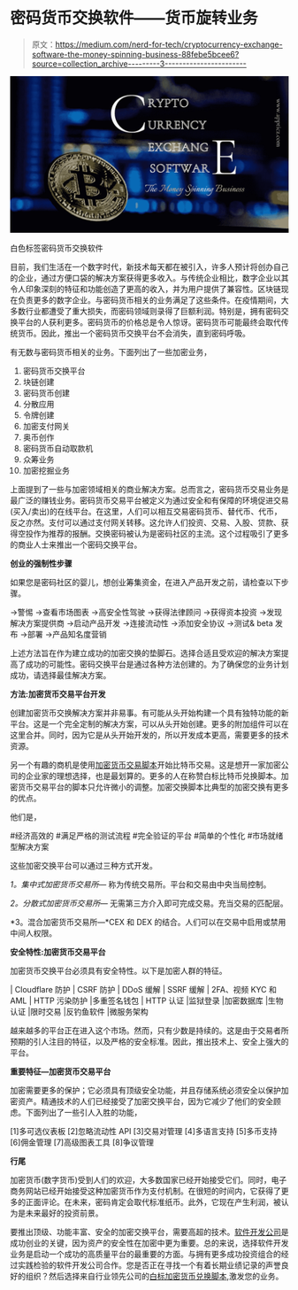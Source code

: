 # 密码货币交换软件——货币旋转业务

> 原文：<https://medium.com/nerd-for-tech/cryptocurrency-exchange-software-the-money-spinning-business-88febe5bcee6?source=collection_archive---------3----------------------->

![](img/27d1457a2e1e2de28bfc9ce46c6080e9.png)

白色标签密码货币交换软件

目前，我们生活在一个数字时代，新技术每天都在被引入，许多人预计将创办自己的企业，通过方便口袋的解决方案获得更多收入。与传统企业相比，数字企业以其令人印象深刻的特征和功能创造了更高的收入，并为用户提供了兼容性。区块链现在负责更多的数字企业。与密码货币相关的业务满足了这些条件。在疫情期间，大多数行业都遭受了重大损失，而密码领域则录得了巨额利润。特别是，拥有密码交换平台的人获利更多。密码货币的价格总是令人惊讶。密码货币可能最终会取代传统货币。因此，推出一个密码货币交换平台不会消失，直到密码呼吸。

有无数与密码货币相关的业务。下面列出了一些加密业务，

1.  密码货币交换平台
2.  块链创建
3.  密码货币创建
4.  分散应用
5.  令牌创建
6.  加密支付网关
7.  奥币创作
8.  密码货币自动取款机
9.  众筹业务
10.  加密挖掘业务

上面提到了一些与加密领域相关的商业解决方案。总而言之，密码货币交易业务是最广泛的赚钱业务。密码货币交易平台被定义为通过安全和有保障的环境促进交易(买入/卖出)的在线平台。在这里，人们可以相互交易密码货币、替代币、代币，反之亦然。支付可以通过支付网关转移。这允许人们投资、交易、入股、贷款、获得空投作为推荐的报酬。交换密码被认为是密码社区的主流。这个过程吸引了更多的商业人士来推出一个密码交换平台。

**创业的强制性步骤**

如果您是密码社区的婴儿，想创业筹集资金，在进入产品开发之前，请检查以下步骤。

→警惕
→查看市场图表
→高安全性驾驶
→获得法律顾问
→获得资本投资
→发现解决方案提供商
→启动产品开发
→连接流动性
→添加安全协议
→测试& beta 发布
→部署
→产品知名度营销

上述方法旨在作为建立成功的加密交换的垫脚石。选择合适且受欢迎的解决方案提高了成功的可能性。密码交换平台是通过各种方法创建的。为了确保您的业务计划成功，请选择最佳解决方案。

**方法:加密货币交易平台开发**

创建加密货币交换解决方案并非易事。有可能从头开始构建一个具有独特功能的新平台。这是一个完全定制的解决方案，可以从头开始创建。更多的附加组件可以在这里合并。同时，因为它是从头开始开发的，所以开发成本更高，需要更多的技术资源。

另一个有趣的商机是使用[加密货币交易脚本](https://appticz.com/cryptocurrency-exchange-script)开始比特币交易。这是想开一家加密公司的企业家的理想选择，也是最划算的。更多的人在称赞白标比特币兑换脚本。加密货币交易平台的脚本只允许微小的调整。加密交换脚本比典型的加密交换有更多的优点。

他们是，

#经济高效的
#满足严格的测试流程
#完全验证的平台
#简单的个性化
#市场就绪型解决方案

这些加密交换平台可以通过三种方式开发。

*1。集中式加密货币交易所—* 称为传统交易所。平台和交易由中央当局控制。

*2。分散式加密货币交易所—* 无需第三方介入即可完成交易。充当交易的匹配层。

*3。混合加密货币交易所—*CEX 和 DEX 的结合。人们可以在交易中启用或禁用中间人权限。

**安全特性:加密货币交易平台**

加密货币交换平台必须具有安全特性。以下是加密人群的特征。

| Cloudflare 防护
| CSRF 防护
| DDoS 缓解
| SSRF 缓解
| 2FA、视频 KYC 和 AML
| HTTP 污染防护
|多重签名钱包
| HTTP 认证
|监狱登录
|加密数据库
|生物认证
|限时交易
|反钓鱼软件
|微服务架构

越来越多的平台正在进入这个市场。然而，只有少数是持续的。这是由于交易者所预期的引人注目的特征，以及严格的安全标准。因此，推出技术上、安全上强大的平台。

**重要特征—加密货币交易平台**

加密需要更多的保护；它必须具有顶级安全功能，并且存储系统必须安全以保护加密资产。精通技术的人们已经接受了加密交换平台，因为它减少了他们的安全顾虑。下面列出了一些引人入胜的功能，

[1]多可选仪表板
[2]忽略流动性 API
[3]交易对管理
[4]多语言支持
[5]多币支持
[6]佣金管理
[7]高级图表工具
[8]争议管理

**行尾**

加密货币(数字货币)受到人们的欢迎，大多数国家已经开始接受它们。同时，电子商务网站已经开始接受这种加密货币作为支付机制。在很短的时间内，它获得了更多的正面评论。在未来，密码肯定会取代标准纸币。此外，它现在产生利润，被认为是未来最好的投资前景。

要推出顶级、功能丰富、安全的加密交换平台，需要高超的技术。[软件开发公司](https://appticz.com/)是成功创业的关键，因为资产的安全性在加密中更为重要。总的来说，选择软件开发业务是启动一个成功的高质量平台的最重要的方面。与拥有更多成功投资组合的经过实践检验的软件开发公司合作。您是否正在寻找一个有着长期业绩记录的声誉良好的组织？然后选择来自行业领先公司的[白标加密货币兑换脚本](https://appticz.com/cryptocurrency-exchange-script),激发您的业务。